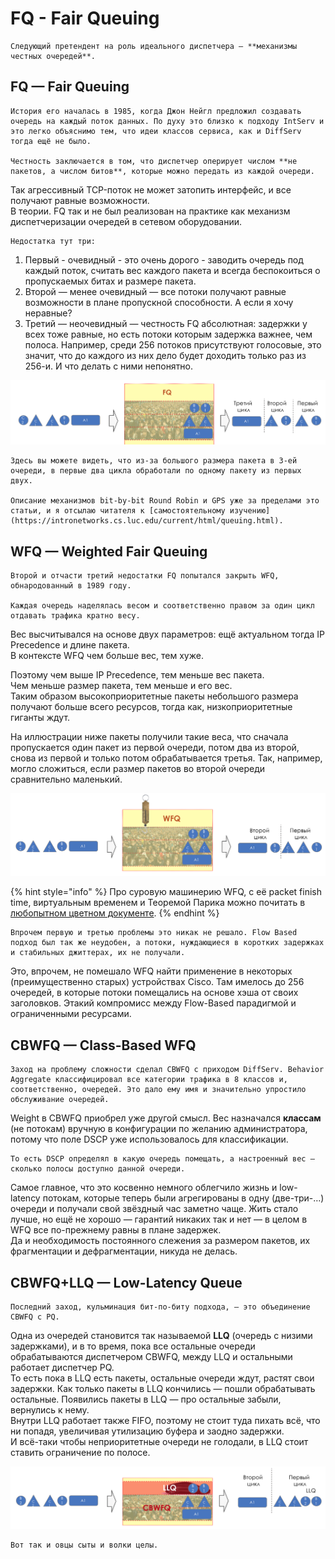 # FQ - Fair Queuing

    Следующий претендент на роль идеального диспетчера — **механизмы честных очередей**.

## FQ — Fair Queuing

    История его началась в 1985, когда Джон Нейгл предложил создавать очередь на каждый поток данных. По духу это близко к подходу IntServ и это легко объяснимо тем, что идеи классов сервиса, как и DiffServ тогда ещё не было.

    Честность заключается в том, что диспетчер оперирует числом **не пакетов, а числом битов**, которые можно передать из каждой очереди.   
Так агрессивный TCP-поток не может затопить интерфейс, и все получают равные возможности.  
В теории. FQ так и не был реализован на практике как механизм диспетчеризации очередей в сетевом оборудовании.  
  
    Недостатка тут три:

1. Первый - очевидный - это очень дорого - заводить очередь под каждый поток, считать вес каждого пакета и всегда беспокоиться о пропускаемых битах и размере пакета.
2. Второй — менее очевидный — все потоки получают равные возможности в плане пропускной способности. А если я хочу неравные?
3. Третий — неочевидный — честность FQ абсолютная: задержки у всех тоже равные, но есть потоки которым задержка важнее, чем полоса. Например, среди 256 потоков присутствуют голосовые, это значит, что до каждого из них дело будет доходить только раз из 256-и.  И что делать с ними непонятно.

![](../../.gitbook/assets/image%20%28121%29.png)

    Здесь вы можете видеть, что из-за большого размера пакета в 3-ей очереди, в первые два цикла обработали по одному пакету из первых двух.

    Описание механизмов bit-by-bit Round Robin и GPS уже за пределами это статьи, и я отсылаю читателя к [самостоятельному изучению](https://intronetworks.cs.luc.edu/current/html/queuing.html).

## WFQ — Weighted Fair Queuing

    Второй и отчасти третий недостатки FQ попытался закрыть WFQ, обнародованный в 1989 году.

    Каждая очередь наделялась весом и соответственно правом за один цикл отдавать трафика кратно весу.  
Вес высчитывался на основе двух параметров: ещё актуальном тогда IP Precedence и длине пакета.  
В контексте WFQ чем больше вес, тем хуже.

Поэтому чем выше IP Precedence, тем меньше вес пакета.  
Чем меньше размер пакета, тем меньше и его вес.  
Таким образом высокоприоритетные пакеты небольшого размера получают больше всего ресурсов, тогда как, низкоприоритетные гиганты ждут.

На иллюстрации ниже пакеты получили такие веса, что сначала пропускается один пакет из первой очереди, потом два из второй, снова из первой и только потом обрабатывается третья. Так, например, могло сложиться, если размер пакетов во второй очереди сравнительно маленький.

![](../../.gitbook/assets/image%20%2892%29.png)

{% hint style="info" %}
Про суровую машинерию WFQ, с её packet finish time, виртуальным временем и Теоремой Парика можно почитать в [любопытном цветном документе](http://www.mathcs.emory.edu/~cheung/Courses/558/Syllabus/11-Fairness/WFQ.html).
{% endhint %}

    Впрочем первую и третью проблемы это никак не решало. Flow Based подход был так же неудобен, а потоки, нуждающиеся в коротких задержках и стабильных джиттерах, их не получали.  
Это, впрочем, не помешало WFQ найти применение в некоторых \(преимущественно старых\) устройствах Cisco. Там имелось до 256 очередей, в которые потоки помещались на основе хэша от своих заголовков. Этакий компромисс между Flow-Based парадигмой и ограниченными ресурсами.

## CBWFQ — Class-Based WFQ

    Заход на проблему сложности сделал CBWFQ с приходом DiffServ. Behavior Aggregate классифицировал все категории трафика в 8 классов и, соответственно, очередей. Это дало ему имя и значительно упростило обслуживание очередей.   
Weight в CBWFQ приобрел уже другой смысл. Вес назначался **классам** \(не потокам\) вручную в конфигурации по желанию администратора, потому что поле DSCP уже использовалось для классификации.  
  
    То есть DSCP определял в какую очередь помещать, а настроенный вес — сколько полосы доступно данной очереди.  
Самое главное, что это косвенно немного облегчило жизнь и low-latency потокам, которые теперь были агрегированы в одну \(две-три-…\) очереди и получали свой звёздный час заметно чаще. Жить стало лучше, но ещё не хорошо — гарантий никаких так и нет — в целом в WFQ все по-прежнему равны в плане задержек.  
Да и необходимость постоянного слежения за размером пакетов, их фрагментации и дефрагментации, никуда не делась.  


## CBWFQ+LLQ — Low-Latency Queue

    Последний заход, кульминация бит-по-биту подхода, — это объединение CBWFQ с PQ.  
Одна из очередей становится так называемой **LLQ** \(очередь с низими задержками\), и в то время, пока все остальные очереди обрабатываются диспетчером CBWFQ, между LLQ и остальными работает диспетчер PQ.  
То есть пока в LLQ есть пакеты, остальные очереди ждут, растят свои задержки. Как только пакеты в LLQ кончились — пошли обрабатывать остальные. Появились пакеты в LLQ — про остальные забыли, вернулись к нему.  
Внутри LLQ работает также FIFO, поэтому не стоит туда пихать всё, что ни попадя, увеличивая утилизацию буфера и заодно задержки.  
И всё-таки чтобы неприоритетные очереди не голодали, в LLQ стоит ставить ограничение по полосе.

![](../../.gitbook/assets/image%20%2830%29.png)

    Вот так и овцы сыты и волки целы. 

